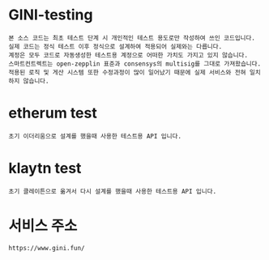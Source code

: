 # GINI-testing
    본 소스 코드는 최초 테스트 단계 시 개인적인 테스트 용도로만 작성하여 쓰인 코드입니다.
    실제 코드는 정식 테스트 이후 정식으로 설계하여 적용되어 실제와는 다릅니다.
    계정은 모두 코드로 자동생성한 테스트용 계정으로 어떠한 가치도 가지고 있지 않습니다.
    스마트컨트렉트는 open-zepplin 표준과 consensys의 multisig를 그대로 가져왔습니다.
    적용된 로직 및 게산 시스템 또한 수정과정이 많이 일어났기 때문에 실제 서비스와 전혀 일치하지 않습니다.

# etherum test
    초기 이더리움으로 설계를 했을때 사용한 테스트용 API 입니다.
# klaytn test
    초기 클레이튼으로 옮겨서 다시 설계를 했을때 사용한 테스트용 API 입니다.

# 서비스 주소
    https://www.gini.fun/
    